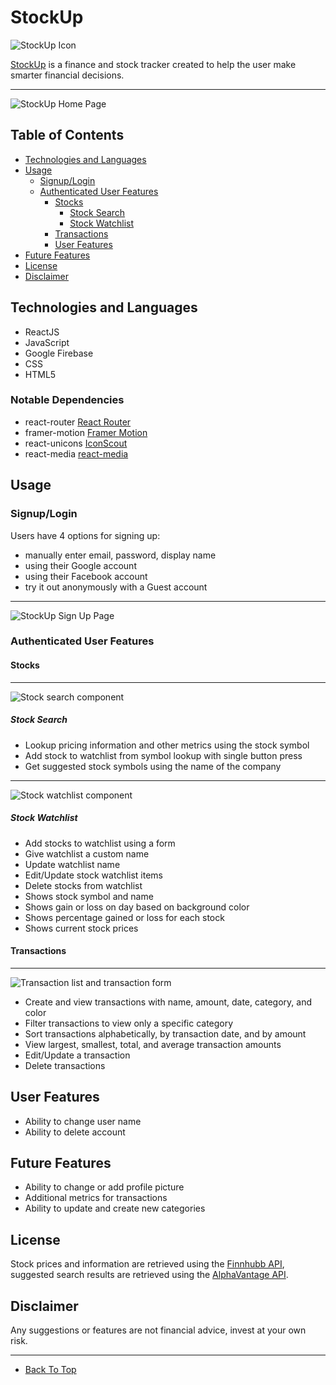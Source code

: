 # StockUp

![StockUp Icon](./public/favicon.ico)

[StockUp](https://stockupfinance.app) is a finance and stock tracker created to help the user make smarter financial decisions.

---

![StockUp Home Page](./public/stockUp_Home.png)

## Table of Contents

- [Technologies and Languages](#technologies-and-languages)
- [Usage](#Usage)
  - [Signup/Login](#signuplogin)
  - [Authenticated User Features](#authenticated-user-features)
    - [Stocks](#stocks)
      - [Stock Search](#stock-search)
      - [Stock Watchlist](#stock-watchlist)
    - [Transactions](#transactions)
    - [User Features](#user-features)
- [Future Features](#future-features)
- [License](#license)
- [Disclaimer](#disclaimer)

## Technologies and Languages

- ReactJS
- JavaScript
- Google Firebase
- CSS
- HTML5

### Notable Dependencies

- react-router [React Router](https://www.npmjs.com/package/react-router)
- framer-motion [Framer Motion](https://www.npmjs.com/package/framer-motion)
- react-unicons [IconScout](https://github.com/Iconscout/unicons)
- react-media [react-media](https://www.npmjs.com/package/react-media)

## Usage

### Signup/Login

Users have 4 options for signing up:

- manually enter email, password, display name
- using their Google account
- using their Facebook account
- try it out anonymously with a Guest account

---

![StockUp Sign Up Page](./public/stockUp_Sign_Up.png)

### Authenticated User Features

#### Stocks

---

![Stock search component](./public/stockUp_stock_component.png)

##### Stock Search

- Lookup pricing information and other metrics using the stock symbol
- Add stock to watchlist from symbol lookup with single button press
- Get suggested stock symbols using the name of the company

---

![Stock watchlist component](./public/stockUp_stock_watchlist_component.png)

##### Stock Watchlist

- Add stocks to watchlist using a form
- Give watchlist a custom name
- Update watchlist name
- Edit/Update stock watchlist items
- Delete stocks from watchlist
- Shows stock symbol and name
- Shows gain or loss on day based on background color
- Shows percentage gained or loss for each stock
- Shows current stock prices

#### Transactions

---

![Transaction list and transaction form](./public/stockUp_transaction_list.png)

- Create and view transactions with name, amount, date, category, and color
- Filter transactions to view only a specific category
- Sort transactions alphabetically, by transaction date, and by amount
- View largest, smallest, total, and average transaction amounts
- Edit/Update a transaction
- Delete transactions

## User Features

- Ability to change user name
- Ability to delete account

## Future Features

- Ability to change or add profile picture
- Additional metrics for transactions
- Ability to update and create new categories

## License

Stock prices and information are retrieved using the [Finnhubb API](https://finnhub.io/docs/api), suggested search results are retrieved using the [AlphaVantage API](https://www.alphavantage.co/).

## Disclaimer

Any suggestions or features are not financial advice, invest at your own risk.

---

- [Back To Top](#StockUp)
